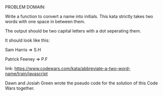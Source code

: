 PROBLEM DOMAIN:

Write a function to convert a name into initials. This kata strictly takes two words with one space in between them.

The output should be two capital letters with a dot seperating them.

It should look like this:

Sam Harris => S.H

Patrick Feeney => P.F

link:
https://www.codewars.com/kata/abbreviate-a-two-word-name/train/javascript


Dawn and Josiah Green wrote the pseudo code for the solution of this Code Wars together.